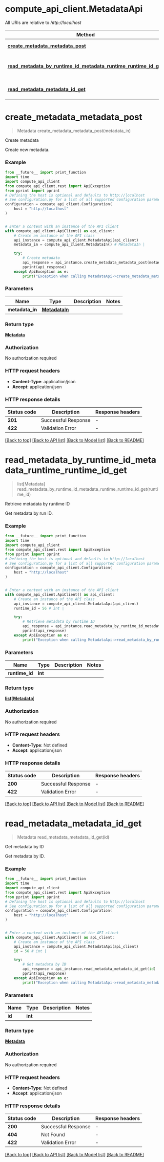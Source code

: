# compute_api_client.MetadataApi

All URIs are relative to *http://localhost*

Method | HTTP request | Description
------------- | ------------- | -------------
[**create_metadata_metadata_post**](MetadataApi.md#create_metadata_metadata_post) | **POST** /metadata | Create metadata
[**read_metadata_by_runtime_id_metadata_runtime_runtime_id_get**](MetadataApi.md#read_metadata_by_runtime_id_metadata_runtime_runtime_id_get) | **GET** /metadata/runtime/{runtime_id} | Retrieve metadata by runtime ID
[**read_metadata_metadata_id_get**](MetadataApi.md#read_metadata_metadata_id_get) | **GET** /metadata/{id} | Get metadata by ID


# **create_metadata_metadata_post**
> Metadata create_metadata_metadata_post(metadata_in)

Create metadata

Create new metadata.

### Example

```python
from __future__ import print_function
import time
import compute_api_client
from compute_api_client.rest import ApiException
from pprint import pprint
# Defining the host is optional and defaults to http://localhost
# See configuration.py for a list of all supported configuration parameters.
configuration = compute_api_client.Configuration(
    host = "http://localhost"
)


# Enter a context with an instance of the API client
with compute_api_client.ApiClient() as api_client:
    # Create an instance of the API class
    api_instance = compute_api_client.MetadataApi(api_client)
    metadata_in = compute_api_client.MetadataIn() # MetadataIn | 

    try:
        # Create metadata
        api_response = api_instance.create_metadata_metadata_post(metadata_in)
        pprint(api_response)
    except ApiException as e:
        print("Exception when calling MetadataApi->create_metadata_metadata_post: %s\n" % e)
```

### Parameters

Name | Type | Description  | Notes
------------- | ------------- | ------------- | -------------
 **metadata_in** | [**MetadataIn**](MetadataIn.md)|  | 

### Return type

[**Metadata**](Metadata.md)

### Authorization

No authorization required

### HTTP request headers

 - **Content-Type**: application/json
 - **Accept**: application/json

### HTTP response details
| Status code | Description | Response headers |
|-------------|-------------|------------------|
**201** | Successful Response |  -  |
**422** | Validation Error |  -  |

[[Back to top]](#) [[Back to API list]](../README.md#documentation-for-api-endpoints) [[Back to Model list]](../README.md#documentation-for-models) [[Back to README]](../README.md)

# **read_metadata_by_runtime_id_metadata_runtime_runtime_id_get**
> list[Metadata] read_metadata_by_runtime_id_metadata_runtime_runtime_id_get(runtime_id)

Retrieve metadata by runtime ID

Get metadata by run ID.

### Example

```python
from __future__ import print_function
import time
import compute_api_client
from compute_api_client.rest import ApiException
from pprint import pprint
# Defining the host is optional and defaults to http://localhost
# See configuration.py for a list of all supported configuration parameters.
configuration = compute_api_client.Configuration(
    host = "http://localhost"
)


# Enter a context with an instance of the API client
with compute_api_client.ApiClient() as api_client:
    # Create an instance of the API class
    api_instance = compute_api_client.MetadataApi(api_client)
    runtime_id = 56 # int | 

    try:
        # Retrieve metadata by runtime ID
        api_response = api_instance.read_metadata_by_runtime_id_metadata_runtime_runtime_id_get(runtime_id)
        pprint(api_response)
    except ApiException as e:
        print("Exception when calling MetadataApi->read_metadata_by_runtime_id_metadata_runtime_runtime_id_get: %s\n" % e)
```

### Parameters

Name | Type | Description  | Notes
------------- | ------------- | ------------- | -------------
 **runtime_id** | **int**|  | 

### Return type

[**list[Metadata]**](Metadata.md)

### Authorization

No authorization required

### HTTP request headers

 - **Content-Type**: Not defined
 - **Accept**: application/json

### HTTP response details
| Status code | Description | Response headers |
|-------------|-------------|------------------|
**200** | Successful Response |  -  |
**422** | Validation Error |  -  |

[[Back to top]](#) [[Back to API list]](../README.md#documentation-for-api-endpoints) [[Back to Model list]](../README.md#documentation-for-models) [[Back to README]](../README.md)

# **read_metadata_metadata_id_get**
> Metadata read_metadata_metadata_id_get(id)

Get metadata by ID

Get metadata by ID.

### Example

```python
from __future__ import print_function
import time
import compute_api_client
from compute_api_client.rest import ApiException
from pprint import pprint
# Defining the host is optional and defaults to http://localhost
# See configuration.py for a list of all supported configuration parameters.
configuration = compute_api_client.Configuration(
    host = "http://localhost"
)


# Enter a context with an instance of the API client
with compute_api_client.ApiClient() as api_client:
    # Create an instance of the API class
    api_instance = compute_api_client.MetadataApi(api_client)
    id = 56 # int | 

    try:
        # Get metadata by ID
        api_response = api_instance.read_metadata_metadata_id_get(id)
        pprint(api_response)
    except ApiException as e:
        print("Exception when calling MetadataApi->read_metadata_metadata_id_get: %s\n" % e)
```

### Parameters

Name | Type | Description  | Notes
------------- | ------------- | ------------- | -------------
 **id** | **int**|  | 

### Return type

[**Metadata**](Metadata.md)

### Authorization

No authorization required

### HTTP request headers

 - **Content-Type**: Not defined
 - **Accept**: application/json

### HTTP response details
| Status code | Description | Response headers |
|-------------|-------------|------------------|
**200** | Successful Response |  -  |
**404** | Not Found |  -  |
**422** | Validation Error |  -  |

[[Back to top]](#) [[Back to API list]](../README.md#documentation-for-api-endpoints) [[Back to Model list]](../README.md#documentation-for-models) [[Back to README]](../README.md)

